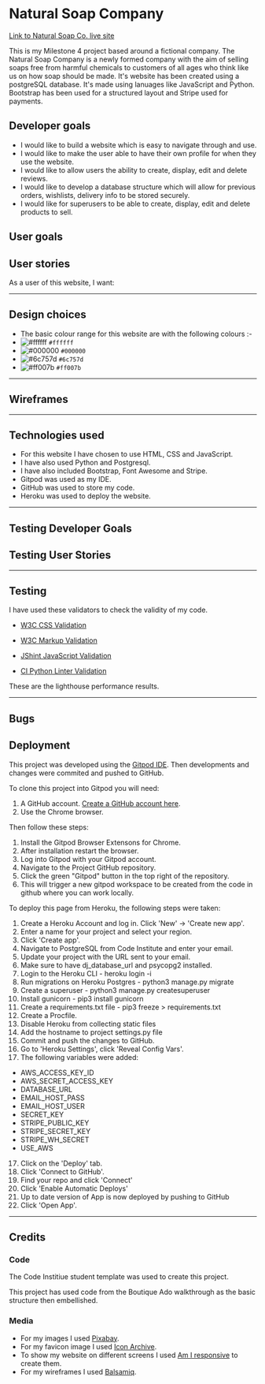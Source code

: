# Natural Soap Company

[Link to Natural Soap Co. live site](https://natural-soap-company-v1-33f8559d9f2f.herokuapp.com/)

This is my Milestone 4 project based around a fictional company.
The Natural Soap Company is a newly formed company with the aim of selling soaps free from harmful chemicals to customers of all ages who think like us on how soap should be made. It's website has been created using a postgreSQL database. It's made using lanuages like JavaScript and Python. Bootstrap has been used for a structured layout and Stripe used for payments.

## Developer goals

- I would like to build a website which is easy to navigate through and use.
- I would like to make the user able to have their own profile for when they use the website.
- I would like to allow users the ability to create, display, edit and delete reviews.
- I would like to develop a database structure which will allow for previous orders, wishlists, delivery info to be stored securely.
- I would like for superusers to be able to create, display, edit and delete products to sell.

## User goals



## User stories

As a user of this website, I want:



---

## Design choices

- The basic colour range for this website are with the following colours :-
- ![#ffffff](https://placehold.co/15x15/ffffff/ffffff.png) `#ffffff`
- ![#000000](https://placehold.co/15x15/455a64/455a64.png) `#000000`
- ![#6c757d](https://placehold.co/15x15/00c853/00c853.png) `#6c757d`
- ![#ff007b](https://placehold.co/15x15/000000de/000000de.png) `#ff007b`




---

## Wireframes



---

## Technologies used

- For this website I have chosen to use HTML, CSS and JavaScript.
- I have also used Python and Postgresql.
- I have also included Bootstrap, Font Awesome and Stripe.
- Gitpod was used as my IDE.
- GitHub was used to store my code.
- Heroku was used to deploy the website.

---


## Testing Developer Goals



## Testing User Stories



---

## Testing

I have used these validators to check the validity of my code.

- [W3C CSS Validation](https://jigsaw.w3.org/css-validator/)

- [W3C Markup Validation](https://validator.w3.org/)

- [JShint JavaScript Validation](https://jshint.com/)  
    

- [CI Python Linter Validation](https://pep8ci.herokuapp.com/)  
    

These are the lighthouse performance results.  



---

## Bugs



## Deployment

This project was developed using the [Gitpod IDE](https://https://gitpod.io/). Then developments and changes were commited and pushed to GitHub.


To clone this project into Gitpod you will need:

1. A GitHub account. [Create a GitHub account here](https://www.github.com).
2. Use the Chrome browser.

Then follow these steps:

1. Install the Gitpod Browser Extensons for Chrome.
2. After installation restart the browser.
3. Log into Gitpod with your Gitpod account.
4. Navigate to the Project GitHub repository.
5. Click the green "Gitpod" button in the top right of the repository.
6. This will trigger a new gitpod workspace to be created from the code in github where you can work locally.

To deploy this page from Heroku, the following steps were taken:

1. Create a Heroku Account and log in. Click 'New' -> 'Create new app'.
2. Enter a name for your project and select your region.
3. Click 'Create app'.
4. Navigate to PostgreSQL from Code Institute and enter your email.
5. Update your project with the URL sent to your email.
6. Make sure to have dj_database_url and psycopg2 installed.
7. Login to the Heroku CLI - heroku login -i
8. Run migrations on Heroku Postgres - python3 manage.py migrate
9. Create a superuser - python3 manage.py createsuperuser
10. Install gunicorn - pip3 install gunicorn
11. Create a requirements.txt file - pip3 freeze > requirements.txt
12. Create a Procfile.
13. Disable Heroku from collecting static files
14. Add the hostname to project settings.py file
14. Commit and push the changes to GitHub.
15. Go to 'Heroku Settings', click 'Reveal Config Vars'.
16. The following variables were added:
- AWS_ACCESS_KEY_ID
- AWS_SECRET_ACCESS_KEY
- DATABASE_URL
- EMAIL_HOST_PASS
- EMAIL_HOST_USER
- SECRET_KEY
- STRIPE_PUBLIC_KEY
- STRIPE_SECRET_KEY
- STRIPE_WH_SECRET
- USE_AWS
17. Click on the 'Deploy' tab.
18. Click 'Connect to GitHub'.
19. Find your repo and click 'Connect'
20. Click 'Enable Automatic Deploys'
21. Up to date version of App is now deployed by pushing to GitHub
22. Click 'Open App'. 

---

## Credits

### Code

The Code Institiue student template was used to create this project.

This project has used code from the Boutique Ado walkthrough as the basic structure then embellished.


### Media

- For my images I used [Pixabay](https://www.pixabay.com/).
- For my favicon image I used [Icon Archive](https://www.iconarchive.com/).
- To show my website on different screens I used [Am I responsive](https://ui.dev/amiresponsive/) to create them.
- For my wireframes I used [Balsamiq](https://balsamiq.com/).